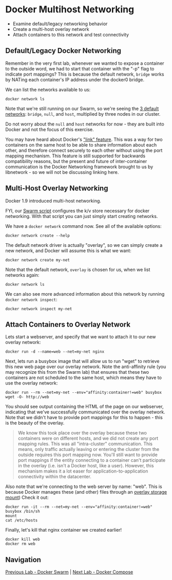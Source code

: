 # Docker Multihost Networking

* Examine default/legacy networking behavior
* Create a multi-host overlay network
* Attach containers to this network and test connectivity

## Default/Legacy Docker Networking

Remember in the very first lab, whenever we wanted to expose a container to the outside word, we had to start that container with the "-p" flag to indicate port mappings? This is because the default network, ```bridge``` works by NATing each container's IP address under the docker0 bridge.

We can list the networks available to us:

```
docker network ls
```

Note that we're still running on our Swarm, so we're seeing the [3 default networks](https://docs.docker.com/engine/userguide/networking/dockernetworks/): ```bridge```, ```null```, and ```host```, multiplied by three nodes in our cluster.

Do not worry about the ```null``` and ```host``` networks for now - they are built into Docker and not the focus of this exercise.

You may have heard about Docker's ["link" feature](https://docs.docker.com/engine/userguide/networking/default_network/dockerlinks/). This was a way for two containers on the same host to be able to share information about each other, and therefore connect securely to each other without using the port mapping mechanism. This feature is still supported for backwards compatibility reasons, but the present and future of inter-container communication is the Docker Networking framework brought to us by libnetwork - so we will not be discussing linking here.

## Multi-Host Overlay Networking

Docker 1.9 introduced multi-host networking.

FYI, our [Swarm script](https://gist.github.com/Mierdin/a1d803f501bd34137517) configures the k/v store necessary for docker networking. With that script you can just simply start creating networks.

We have a ```docker network``` command now. See all of the available options:

```
docker network create --help
```

The default network driver is actually "overlay", so we can simply create a new network, and Docker will assume this is what we want:

```
docker network create my-net
```

Note that the default network, ```overlay``` is chosen for us, when we list networks again:

```
docker network ls
```

We can also see more advanced information about this network by running ```docker network inspect```:

```
docker network inspect my-net
```

## Attach Containers to Overlay Network

Lets start a webserver, and specify that we want to attach it to our new overlay network:

```
docker run -d --name=web --net=my-net nginx
```

Next, lets run a busybox image that will allow us to run "wget" to retrieve this new web page over our overlay network. Note the anti-affinity rule (you may recognize this from the Swarm lab) that ensures that these two containers are not scheduled to the same host, which means they have to use the overlay network:

```
docker run --rm --net=my-net --env="affinity:container!=web" busybox wget -O- http://web
```

You should see output containing the HTML of the page on our webserver, indicating that we've successfully communicated over the overlay network. Note that we didn't have to provide port mappings for this to happen - this is the beauty of the overlay.

> We know this took place over the overlay because these two containers were on different hosts, and we did not create any port mapping rules. This was all "intra-cluster" communication. This means, only traffic actually leaving or entering the cluster from the outside requires this port mapping now. You'll still want to provide port mappings if the entity connecting to a container can't participate in the overlay (i.e. isn't a Docker host, like a user). However, this mechanism makes it a lot easer for application-to-application connectivity within the datacenter.

Also note that we're connecting to the web server by name: "web". This is because Docker manages these (and other) files through an [overlay storage mount](https://docs.docker.com/engine/userguide/networking/default_network/configure-dns/)) Check it out:

```
docker run -it --rm --net=my-net --env="affinity:container!=web" busybox /bin/sh
mount
cat /etc/hosts
```

Finally, let's kill that nginx container we created earlier!

```
docker kill web
docker rm web
```

## Navigation

[Previous Lab - Docker Swarm](https://github.com/Mierdin/intro-to-docker-workshop/tree/master/labs/04-docker-swarm) | [Next Lab - Docker Compose](https://github.com/Mierdin/intro-to-docker-workshop/tree/master/labs/06-docker-compose)
